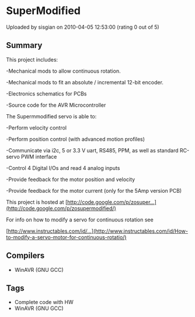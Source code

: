 # SuperModified

Uploaded by sisgian on 2010-04-05 12:53:00 (rating 0 out of 5)

## Summary

This project includes:  

-Mechanical mods to allow continuous rotation.  

-Mechanical mods to fit an absolute / incremental 12-bit encoder.  

-Electronics schematics for PCBs  

-Source code for the AVR Microcontroller


The Supermmodified servo is able to:  

-Perform velocity control  

-Perform position control (with advanced motion profiles)  

-Communicate via i2c, 5 or 3.3 V uart, RS485, PPM, as well as standard RC-servo PWM interface  

-Control 4 Digital I/Os and read 4 analog inputs  

-Provide feedback for the motor position and velocity  

-Provide feedback for the motor current (only for the 5Amp version PCB) 


This project is hosted at [http://code.google.com/p/zosuper...](http://code.google.com/p/zosupermodified/)


For info on how to modify a servo for continuous rotation see  

[http://www.instructables.com/id/...](http://www.instructables.com/id/How-to-modify-a-servo-motor-for-continuous-rotatio/)

## Compilers

- WinAVR (GNU GCC)

## Tags

- Complete code with HW
- WinAVR (GNU GCC)
